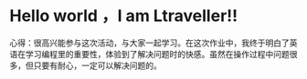 # Hello world ，I am Ltraveller!!

心得：很高兴能参与这次活动，与大家一起学习。在这次作业中，我终于明白了英语在学习编程里的重要性，体验到了解决问题时的快感。虽然在操作过程中问题很多，但只要有耐心，一定可以解决问题的。